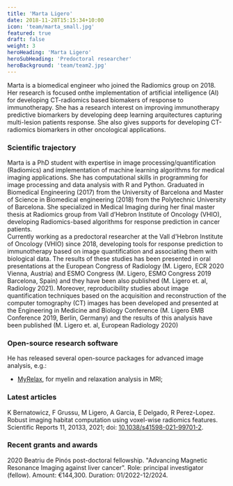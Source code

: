```yaml
---
title: 'Marta Ligero'
date: 2018-11-28T15:15:34+10:00
icon: 'team/marta_small.jpg'
featured: true
draft: false
weight: 3
heroHeading: 'Marta Ligero'
heroSubHeading: 'Predoctoral researcher'
heroBackground: 'team/team2.jpg'
---
```

Marta is a biomedical engineer who joined the Radiomics group on 2018. Her research is focused onthe implementation of artificial intelligence (AI) for developing CT-radiomics based biomakers of response to immunotherapy. She has a research interest on improving immunotherapy predictive biomarkers by developing deep learning arquitectures capturing multi-lesion patients response. She also gives supports for developing CT-radiomics biomarkers in other oncological applications.

### Scientific trajectory 

Marta is a PhD student with expertise in image processing/quantification (Radiomics) and implementation of machine learning algorithms for medical imaging applications. 
She has computational skills in programming for image processing and data analysis with R and Python. 
Graduated in Biomedical Engineering (2017) from the University of Barcelona and Master of Science in Biomedical engineering (2018) from the Polytechnic University of Barcelona. 
She specialized in Medical Imaging during her final master thesis at Radiomics group from Vall d’Hebron Institute of Oncology (VHIO), developing Radiomics-based algorithms for response prediction in cancer patients.   
Currently working as a predoctoral researcher at the Vall d'Hebron Institute of Oncology (VHIO) since 2018, developing tools for response prediction to immunotherapy based on image quantification and associating them with biological data. The results of these studies has been presented in oral presentations at the European Congress of Radiology (M. Ligero, ECR 2020 Vienna, Austria) and ESMO Congress (M. Ligero, ESMO Congress 2019 Barcelona, Spain) and they have been also published (M. Ligero et. al, Radiology 2021). 
Moreover, reproducibility studies about image quantification techniques based on the acquisition and reconstruction of the computer tomography (CT) images has been developed and presented at the Engineering in Medicine and Biology Conference (M. Ligero EMB Conference 2019, Berlin, Germany) and the results of this analysis have been published (M. Ligero et. al, European Radiology 2020) 


### Open-source research software
He has released several open-source packages for advanced image analysis, e.g.:
* [MyRelax](https://github.com/fragrussu/MyRelax), for myelin and relaxation analysis in MRI;



### Latest articles
K Bernatowicz, F Grussu, M Ligero, A Garcia, E Delgado, R Perez-Lopez. Robust imaging habitat computation using voxel-wise radiomics features. Scientific Reports 11, 20133, 2021; doi: [10.1038/s41598-021-99701-2](https://doi.org/10.1038/s41598-021-99701-2).



### Recent grants and awards
2020 Beatriu de Pinós post-doctoral fellowship. "Advancing Magnetic Resonance Imaging against liver cancer". Role: principal investigator (fellow). Amount: €144,300. Duration: 01/2022-12/2024.
